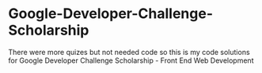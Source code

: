 # Google-Developer-Challenge-Scholarship
There were more quizes but not needed code so this is my code solutions for Google Developer Challenge Scholarship - Front End Web Development

